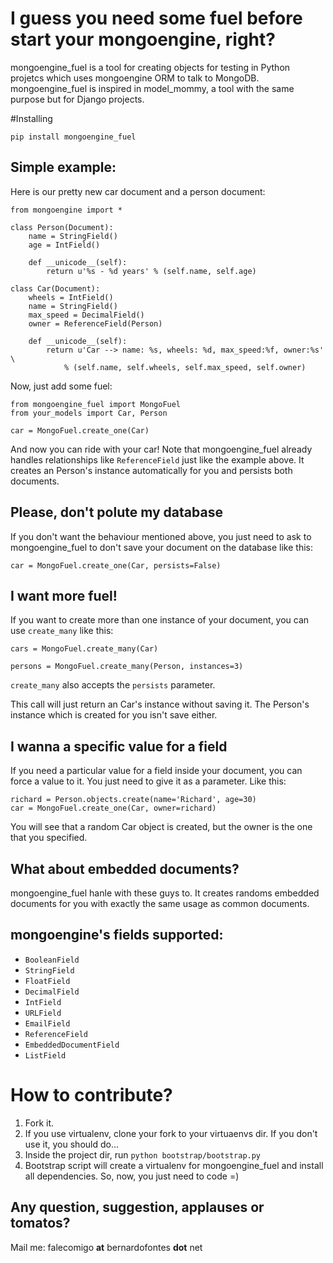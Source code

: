# I guess you need some fuel before start your mongoengine, right?

mongoengine_fuel is a tool for creating objects for testing in Python projetcs which uses mongoengine ORM to talk to MongoDB. mongoengine_fuel is inspired in model_mommy, a tool with the same purpose but for Django projects.

#Installing

    pip install mongoengine_fuel

## Simple example:

Here is our pretty new car document and a person document:

```
from mongoengine import *

class Person(Document):
    name = StringField()
    age = IntField()

    def __unicode__(self):
        return u'%s - %d years' % (self.name, self.age)

class Car(Document):
    wheels = IntField()
    name = StringField()
    max_speed = DecimalField()
    owner = ReferenceField(Person)

    def __unicode__(self):
        return u'Car --> name: %s, wheels: %d, max_speed:%f, owner:%s' \
            % (self.name, self.wheels, self.max_speed, self.owner)
```

Now, just add some fuel:

```
from mongoengine_fuel import MongoFuel
from your_models import Car, Person

car = MongoFuel.create_one(Car)
```

And now you can ride with your car! Note that mongoengine_fuel already handles relationships like ```ReferenceField``` just like the example above. It creates an Person's instance automatically for you and persists both documents.

## Please, don't polute my database
If you don't want the behaviour mentioned above, you just need to ask to mongoengine_fuel to don't save your document on the database like this:

```
car = MongoFuel.create_one(Car, persists=False)
```

## I want more fuel!
If you want to create more than one instance of your document, you can use ```create_many``` like this:
```
cars = MongoFuel.create_many(Car)

persons = MongoFuel.create_many(Person, instances=3)
```
```create_many``` also accepts the ```persists``` parameter.

This call will just return an Car's instance without saving it. The Person's instance which is created for you isn't save either.

## I wanna a specific value for a field
If you need a particular value for a field inside your document, you can force a value to it. You just need to give it as a parameter. Like this:

```
richard = Person.objects.create(name='Richard', age=30)
car = MongoFuel.create_one(Car, owner=richard)
```

You will see that a random Car object is created, but the owner is the one that you specified.

## What about embedded documents?
mongoengine_fuel hanle with these guys to. It creates randoms embedded documents for you with exactly the same usage as common documents.

## mongoengine's fields supported:
   * ```BooleanField```
   * ```StringField```
   * ```FloatField```
   * ```DecimalField```
   * ```IntField```
   * ```URLField```
   * ```EmailField```
   * ```ReferenceField```
   * ```EmbeddedDocumentField```
   * ```ListField```

# How to contribute?
1.  Fork it.
2.  If you use virtualenv, clone your fork to your virtuaenvs dir. If you don't use it, you should do...
3.  Inside the project dir, run ```python bootstrap/bootstrap.py```
4.  Bootstrap script will create a virtualenv for mongoengine_fuel and install all dependencies. So, now, you just need to code =)

## Any question, suggestion, applauses or tomatos?

Mail me: falecomigo **at** bernardofontes **dot** net

